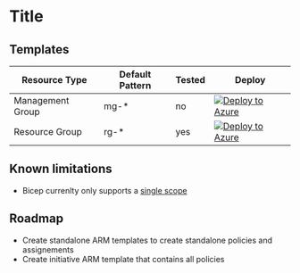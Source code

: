 # Title 

## Templates

|Resource Type|Default Pattern|Tested|Deploy|
|--|--|--|--|
|Management Group|mg-*|no|[![Deploy to Azure](https://aka.ms/deploytoazurebutton)](https://portal.azure.com/#create/Microsoft.Template/uri/https%3A%2F%2Fraw.githubusercontent.com%2Fmatthiasguentert%2Fazure-naming-convention-initiative%2Fmg_arm_templates%2Farm-templates%2FGeneral%2Fnaming-convention-mg.json)|
|Resource Group|rg-*|yes|[![Deploy to Azure](https://aka.ms/deploytoazurebutton)](https://portal.azure.com/#create/Microsoft.Template/uri/https%3A%2F%2Fraw.githubusercontent.com%2Fmatthiasguentert%2Fazure-naming-convention-initiative%2Fmg_arm_templates%2Farm-templates%2FGeneral%2Fnaming-convention-rg.json)|

## Known limitations 

- Bicep currenlty only supports a [single scope](https://github.com/Azure/bicep/blob/main/docs/spec/resource-scopes.md)

## Roadmap 

- Create standalone ARM templates to create standalone policies and assignements
- Create initiative ARM template that contains all policies 